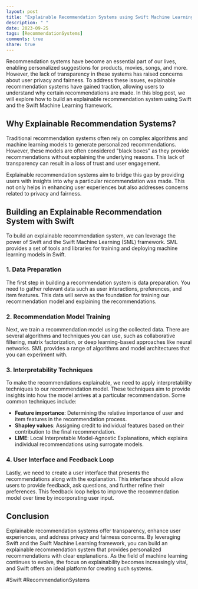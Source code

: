 ```yaml
---
layout: post
title: "Explainable Recommendation Systems using Swift Machine Learning"
description: " "
date: 2023-09-25
tags: [RecommendationSystems]
comments: true
share: true
---
```


Recommendation systems have become an essential part of our lives, enabling personalized suggestions for products, movies, songs, and more. However, the lack of transparency in these systems has raised concerns about user privacy and fairness. To address these issues, explainable recommendation systems have gained traction, allowing users to understand why certain recommendations are made. In this blog post, we will explore how to build an explainable recommendation system using Swift and the Swift Machine Learning framework.

## Why Explainable Recommendation Systems?

Traditional recommendation systems often rely on complex algorithms and machine learning models to generate personalized recommendations. However, these models are often considered "black boxes" as they provide recommendations without explaining the underlying reasons. This lack of transparency can result in a loss of trust and user engagement.

Explainable recommendation systems aim to bridge this gap by providing users with insights into why a particular recommendation was made. This not only helps in enhancing user experiences but also addresses concerns related to privacy and fairness.

## Building an Explainable Recommendation System with Swift

To build an explainable recommendation system, we can leverage the power of Swift and the Swift Machine Learning (SML) framework. SML provides a set of tools and libraries for training and deploying machine learning models in Swift.

### 1. Data Preparation

The first step in building a recommendation system is data preparation. You need to gather relevant data such as user interactions, preferences, and item features. This data will serve as the foundation for training our recommendation model and explaining the recommendations.

### 2. Recommendation Model Training

Next, we train a recommendation model using the collected data. There are several algorithms and techniques you can use, such as collaborative filtering, matrix factorization, or deep learning-based approaches like neural networks. SML provides a range of algorithms and model architectures that you can experiment with.

### 3. Interpretability Techniques

To make the recommendations explainable, we need to apply interpretability techniques to our recommendation model. These techniques aim to provide insights into how the model arrives at a particular recommendation. Some common techniques include:

- **Feature importance**: Determining the relative importance of user and item features in the recommendation process.
- **Shapley values**: Assigning credit to individual features based on their contribution to the final recommendation.
- **LIME**: Local Interpretable Model-Agnostic Explanations, which explains individual recommendations using surrogate models.

### 4. User Interface and Feedback Loop

Lastly, we need to create a user interface that presents the recommendations along with the explanation. This interface should allow users to provide feedback, ask questions, and further refine their preferences. This feedback loop helps to improve the recommendation model over time by incorporating user input.

## Conclusion

Explainable recommendation systems offer transparency, enhance user experiences, and address privacy and fairness concerns. By leveraging Swift and the Swift Machine Learning framework, you can build an explainable recommendation system that provides personalized recommendations with clear explanations. As the field of machine learning continues to evolve, the focus on explainability becomes increasingly vital, and Swift offers an ideal platform for creating such systems.

#Swift #RecommendationSystems